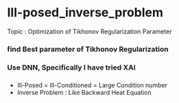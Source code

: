 # Ill-posed_inverse_problem
Topic : Optimization of Tikhonov Regularization Parameter

### find Best parameter of Tikhonov Regularization
### Use DNN, Specifically I have tried XAI

###
* Ill-Posed = Ill-Conditioned = Large Condition number
* Inverse Problem : Like Backward Heat Equation

